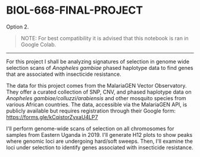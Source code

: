 # BIOL-668-FINAL-PROJECT
Option 2.

> NOTE: For best compatibility it is advised that this notebook is ran in Google Colab.
---
For this project I shall be analyzing signatures of selection in genome wide selection scans of *Anopheles gambiae* phased haplotype data to find genes that are associated with insecticide resistance. 

The data for this project comes from the MalariaGEN Vector Observatory. They offer a curated collection of SNP, CNV, and phased haplotype data on *Anopheles gambiae/colluzzi/arabiensis* and other mosquito species from various African countries. The data, accessible via the MalariaGEN API, is publicly available but requires registration through their Google form: https://forms.gle/kCqistorZyxaU4LP7

 I'll perform genome-wide scans of selection on all chromosomes for samples from Eastern Uganda in 2019. I'll generate H12 plots to show peaks where genomic loci are undergoing hard/soft sweeps. Then, I'll examine the loci under selection to identify genes associated with insecticide resistance.
